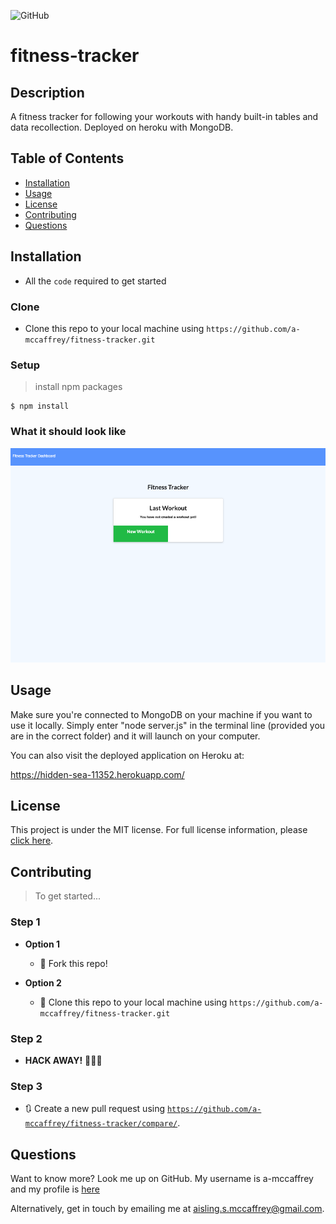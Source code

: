 ![GitHub](https://img.shields.io/github/license/a-mccaffrey/fitness-tracker)

# fitness-tracker

## Description

A fitness tracker for following your workouts with handy built-in tables and data recollection. Deployed on heroku with MongoDB.

## Table of Contents

* [Installation](#installation)
* [Usage](#usage)
* [License](#license)
* [Contributing](#contributing)
* [Questions](#questions)


## Installation

- All the `code` required to get started

### Clone

- Clone this repo to your local machine using `https://github.com/a-mccaffrey/fitness-tracker.git`

### Setup


> install npm packages

```shell
$ npm install
```

### What it should look like

![Screenshot](./public/assets/screenshot.png)

## Usage

Make sure you're connected to MongoDB on your machine if you want to use it locally. Simply enter "node server.js" in the terminal line (provided you are in the correct folder) and it will launch on your computer.

You can also visit the deployed application on Heroku at: 

https://hidden-sea-11352.herokuapp.com/


## License

This project is under the MIT license. For full license information, please [click here](https://choosealicense.com/licenses/MIT/). 


## Contributing

> To get started...

### Step 1

- **Option 1**
    - 🍴 Fork this repo!

- **Option 2**
    - 👯 Clone this repo to your local machine using `https://github.com/a-mccaffrey/fitness-tracker.git`

### Step 2

- **HACK AWAY!** 🔨🔨🔨

### Step 3

- 🔃 Create a new pull request using <a href="https://github.com/a-mccaffrey/fitness-tracker/compare/" target="_blank">`https://github.com/a-mccaffrey/fitness-tracker/compare/`</a>.


## Questions

Want to know more? Look me up on GitHub. My username is a-mccaffrey and my profile is [here](https://www.github.com/a-mccaffrey)

Alternatively, get in touch by emailing me at [aisling.s.mccaffrey@gmail.com](mailto:aisling.s.mccaffrey@gmail.com).